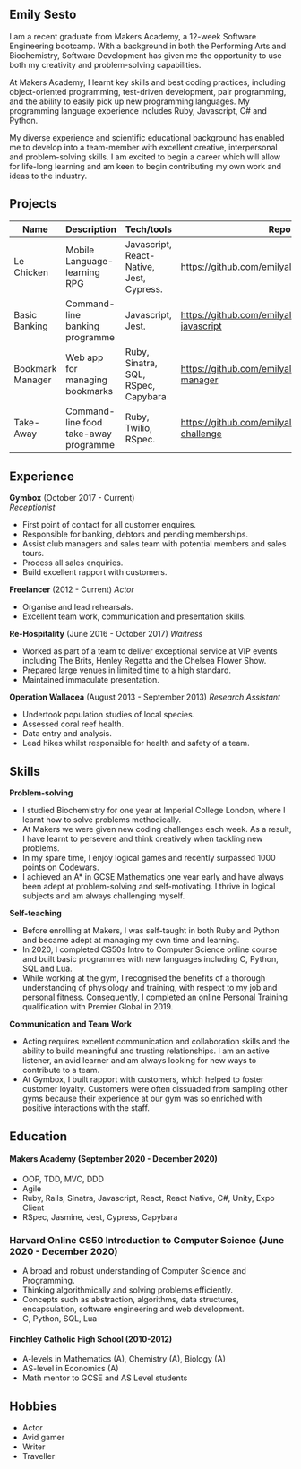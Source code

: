 ## Emily Sesto

I am a recent graduate from Makers Academy, a 12-week Software Engineering bootcamp. With a background in both the Performing Arts and Biochemistry, Software Development has given me the opportunity to use both my creativity and problem-solving capabilities. 

At Makers Academy, I learnt key skills and best coding practices, including object-oriented programming, test-driven development, pair programming, and the ability to easily pick up new programming languages. My programming language experience includes Ruby, Javascript, C# and Python.

My diverse experience and scientific educational background has enabled me to develop into a team-member with excellent creative, interpersonal and problem-solving skills. I am excited to begin a career which will allow for life-long learning and am keen to begin contributing my own work and ideas to the industry.

## Projects

| Name                         | Description            | Tech/tools        | Repo |
| ---------------------------- | -----------------      | ----------------- |-------|
| Le Chicken            | Mobile Language-learning RPG      | Javascript, React-Native, Jest, Cypress. | https://github.com/emilyalice2708/le-chicken |
| Basic Banking | Command-line banking programme     | Javascript, Jest.              | https://github.com/emilyalice2708/bank-test-javascript |
| Bookmark Manager | Web app for managing bookmarks | Ruby, Sinatra, SQL, RSpec, Capybara | https://github.com/emilyalice2708/bookmark-manager |
| Take-Away        | Command-line food take-away programme| Ruby, Twilio, RSpec.              | https://github.com/emilyalice2708/takeaway-challenge |

## Experience

**Gymbox** (October 2017 - Current)  
_Receptionist_

- First point of contact for all customer enquires.
- Responsible for banking, debtors and pending memberships.
- Assist club managers and sales team with potential members and sales tours.
- Process all sales enquiries.
- Build excellent rapport with customers.

**Freelancer** (2012 - Current)
_Actor_

- Organise and lead rehearsals.
- Excellent team work, communication and presentation skills.

**Re-Hospitality** (June 2016 - October 2017)
_Waitress_

- Worked as part of a team to deliver exceptional service at VIP events including The Brits, Henley Regatta and the Chelsea Flower Show.
- Prepared large venues in limited time to a high standard.
- Maintained immaculate presentation.

**Operation Wallacea** (August 2013 - September 2013)
_Research Assistant_ 

- Undertook population studies of local species.
- Assessed coral reef health.
- Data entry and analysis.
- Lead hikes whilst responsible for health and safety of a team.

## Skills

**Problem-solving**
- I studied Biochemistry for one year at Imperial College London, where I learnt how to solve problems methodically.
- At Makers we were given new coding challenges each week. As a result, I have learnt to persevere and think creatively when tackling new problems.
- In my spare time, I enjoy logical games and recently surpassed 1000 points on Codewars.
- I achieved an A* in GCSE Mathematics one year early and have always been adept at problem-solving and self-motivating. I thrive in logical subjects and am always challenging myself. 

**Self-teaching**
- Before enrolling at Makers, I was self-taught in both Ruby and Python and became adept at managing my own time and learning.
- In 2020, I completed CS50s Intro to Computer Science online course and built basic programmes with new languages including C, Python, SQL and Lua.
- While working at the gym, I recognised the benefits of a thorough understanding of physiology and training, with respect to my job and personal fitness. Consequently, I completed an online Personal Training qualification with Premier Global in 2019.

**Communication and Team Work**
- Acting requires excellent communication and collaboration skills and the ability to build meaningful and trusting relationships. I am an active listener, an avid learner and am always looking for new ways to contribute to a team.
- At Gymbox, I built rapport with customers, which helped to foster customer loyalty. Customers were often dissuaded from sampling other gyms because their experience at our gym was so enriched with positive interactions with the staff.


## Education

#### Makers Academy (September 2020 - December 2020)

- OOP, TDD, MVC, DDD
- Agile
- Ruby, Rails, Sinatra, Javascript, React, React Native, C#, Unity, Expo Client
- RSpec, Jasmine, Jest, Cypress, Capybara

### Harvard Online CS50 Introduction to Computer Science (June 2020 - December 2020)

- A broad and robust understanding of Computer Science and Programming.
- Thinking algorithmically and solving problems efficiently.
- Concepts such as abstraction, algorithms, data structures, encapsulation, software engineering and web development.
- C, Python, SQL, Lua

#### Finchley Catholic High School (2010-2012)

- A-levels in Mathematics (A), Chemistry (A), Biology (A)
- AS-level in Economics (A)
- Math mentor to GCSE and AS Level students

## Hobbies

- Actor
- Avid gamer
- Writer
- Traveller

